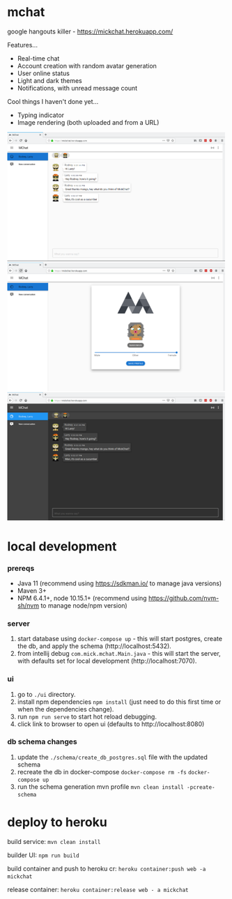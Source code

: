 # mchat
google hangouts killer - https://mickchat.herokuapp.com/

Features...
- Real-time chat
- Account creation with random avatar generation
- User online status
- Light and dark themes
- Notifications, with unread message count

Cool things I haven't done yet...
- Typing indicator
- Image rendering (both uploaded and from a URL)

<img src="/assets/lightTheme.png" width="500px" /> 
<img src="/assets/accountCreation.png" width="500px" />
<img src="/assets/darkTheme.png" width="500px" />

# local development
### prereqs

- Java 11 (recommend using https://sdkman.io/ to manage java versions)
- Maven 3+
- NPM 6.4.1+, node 10.15.1+ (recommend using https://github.com/nvm-sh/nvm to manage node/npm version)
### server
1. start database using ```docker-compose up``` - this will start postgres, create the db, and apply the schema (http://localhost:5432). 
2. from intellij debug ```com.mick.mchat.Main.java``` - this will start the server, with defaults set for local development (http://localhost:7070).

### ui
1. go to ```./ui``` directory.
2. install npm dependencies ```npm install``` (just need to do this first time or when the dependencies change).
3. run ```npm run serve``` to start hot reload debugging.
4. click link to browser to open ui (defaults to http://localhost:8080) 

### db schema changes
1. update the ```./schema/create_db_postgres.sql``` file with the updated schema
2. recreate the db in docker-compose ```docker-compose rm -fs``` ```docker-compose up```
3. run the schema generation mvn profile ```mvn clean install -pcreate-schema```

# deploy to heroku
build service: ```mvn clean install```

builder UI: ```npm run build```

build container and push to heroku cr: ```heroku container:push web -a mickchat```

release container: ```heroku container:release web - a mickchat```
